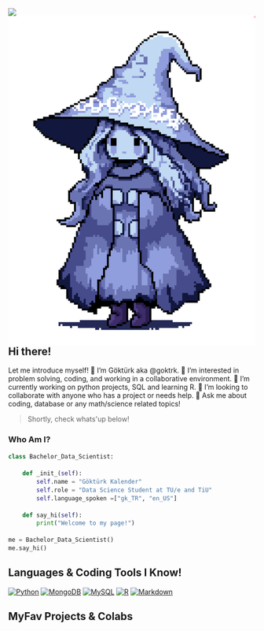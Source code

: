 <img align="left" src=".gif#gh-dark-mode-only">
<img align="left" src="https://github.com/goktrk/goktrk/blob/82256bbff2cbfd7fd58a711537a1ead7a7d1635a/assets/darksouls_art_white.gif#gh-light-mode-only">



## Hi there!
Let me introduce myself! 👋 I’m Göktürk aka @goktrk. 👀 I’m interested in problem solving, coding, and working in a collaborative environment.
🌱 I’m currently working on python projects, SQL and learning R. 💞️ I’m looking to collaborate with anyone who has a project or needs help.
💬 Ask me about coding, database or any math/science related topics!

> Shortly, check whats'up below!

### Who Am I?

```python
class Bachelor_Data_Scientist:

    def _init_(self):
        self.name = "Göktürk Kalender"
        self.role = "Data Science Student at TU/e and TiU"
        self.language_spoken =["gk_TR", "en_US"]

    def say_hi(self):
        print("Welcome to my page!")

me = Bachelor_Data_Scientist()
me.say_hi()
```

## Languages & Coding Tools I Know!

[![Python](https://img.shields.io/badge/Python-3776AB?logo=python&logoColor=fff)](#)
[![MongoDB](https://img.shields.io/badge/MongoDB-%234ea94b.svg?logo=mongodb&logoColor=white)](#)
[![MySQL](https://img.shields.io/badge/MySQL-4479A1?logo=mysql&logoColor=fff)](#)
[![R](https://img.shields.io/badge/R-%23276DC3.svg?logo=r&logoColor=white)](#)
[![Markdown](https://img.shields.io/badge/Markdown-%23000000.svg?logo=markdown&logoColor=white)](#)



## MyFav Projects & Colabs

